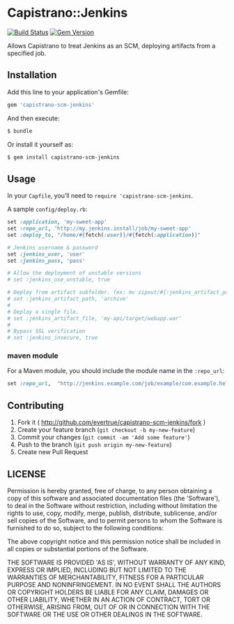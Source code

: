 # Capistrano::Jenkins

[![Build Status](https://secure.travis-ci.org/lidaobing/capistrano-scm-jenkins.png?branch=master)](http://travis-ci.org/lidaobing/capistrano-scm-jenkins) [![Gem Version](https://badge.fury.io/rb/capistrano-scm-jenkins.png)](http://badge.fury.io/rb/capistrano-scm-jenkins)

Allows Capistrano to treat Jenkins as an SCM, deploying artifacts from a specified job.

## Installation

Add this line to your application's Gemfile:

```ruby
gem 'capistrano-scm-jenkins'
```

And then execute:

```bash
$ bundle
```

Or install it yourself as:

```bash
$ gem install capistrano-scm-jenkins
```

## Usage

In your `Capfile`, you’ll need to `require 'capistrano-scm-jenkins`.

A sample `config/deploy.rb`:

```ruby
set :application, 'my-sweet-app'
set :repo_url, 'http://my.jenkins.install/job/my-sweet-app'
set :deploy_to, "/home/#{fetch(:user)}/#{fetch(:application)}"

# Jenkins username & password
set :jenkins_user, 'user'
set :jenkins_pass, 'pass'

# Allow the deployment of unstable versions
# set :jenkins_use_unstable, true

# Deploy from artifact subfolder. (ex: mv zipout/#{:jenkins_artifact_path} #{destination})
# set :jenkins_artifact_path, 'archive'
#
# Deploy a single file.
# set :jenkins_artifact_file, 'my-api/target/webapp.war'
#
# Bypass SSL verification
# set :jenkins_insecure, true
```

### maven module

For a Maven module, you should include the module name in the `:repo_url`:

```ruby
set :repo_url,  "http://jenkins.example.com/job/example/com.example.helloworld$helloworld/"
```

## Contributing

1. Fork it ( http://github.com/evertrue/capistrano-scm-jenkins/fork )
2. Create your feature branch (`git checkout -b my-new-feature`)
3. Commit your changes (`git commit -am 'Add some feature'`)
4. Push to the branch (`git push origin my-new-feature`)
5. Create new Pull Request

## LICENSE

Permission is hereby granted, free of charge, to any person obtaining
a copy of this software and associated documentation files (the
'Software'), to deal in the Software without restriction, including
without limitation the rights to use, copy, modify, merge, publish,
distribute, sublicense, and/or sell copies of the Software, and to
permit persons to whom the Software is furnished to do so, subject to
the following conditions:

The above copyright notice and this permission notice shall be
included in all copies or substantial portions of the Software.

THE SOFTWARE IS PROVIDED 'AS IS', WITHOUT WARRANTY OF ANY KIND,
EXPRESS OR IMPLIED, INCLUDING BUT NOT LIMITED TO THE WARRANTIES OF
MERCHANTABILITY, FITNESS FOR A PARTICULAR PURPOSE AND NONINFRINGEMENT.
IN NO EVENT SHALL THE AUTHORS OR COPYRIGHT HOLDERS BE LIABLE FOR ANY
CLAIM, DAMAGES OR OTHER LIABILITY, WHETHER IN AN ACTION OF CONTRACT,
TORT OR OTHERWISE, ARISING FROM, OUT OF OR IN CONNECTION WITH THE
SOFTWARE OR THE USE OR OTHER DEALINGS IN THE SOFTWARE.
